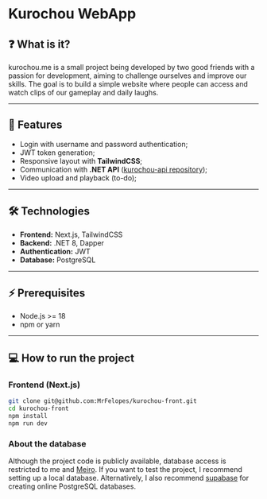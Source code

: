 # Kurochou WebApp
## ❓ What is it?
kurochou.me is a small project being developed by two good friends with a passion for development, aiming to challenge ourselves and improve our skills. The goal is to build a simple website where people can access and watch clips of our gameplay and daily laughs.

---

## 🚀 Features

- Login with username and password authentication;
- JWT token generation;
- Responsive layout with **TailwindCSS**;
- Communication with **.NET API** ([kurochou-api repository](https://github.com/meirochun/kurochou-api));
- Video upload and playback (to-do);

---

## 🛠 Technologies

- **Frontend:** Next.js, TailwindCSS  
- **Backend:** .NET 8, Dapper  
- **Authentication:** JWT  
- **Database:** PostgreSQL  

---

## ⚡ Prerequisites

- Node.js >= 18  
- npm or yarn  

---

## 💻 How to run the project

### Frontend (Next.js)
```bash
git clone git@github.com:MrFelopes/kurochou-front.git
cd kurochou-front
npm install
npm run dev
``` 

### About the database
Although the project code is publicly available, database access is restricted to me and [Meiro](https://github.com/meirochun). If you want to test the project, I recommend setting up a local database. Alternatively, I also recommend [supabase](https://supabase.com) for creating online PostgreSQL databases.